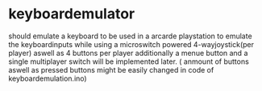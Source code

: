 ﻿# keyboardemulator

should emulate a keyboard to be used in a arcarde playstation to emulate the keyboardinputs while using a microswitch powered 4-wayjoystick(per player) aswell as 4 buttons per player additionally a menue button and a single multiplayer switch will be implemented later. ( anmount of buttons aswell as pressed buttons might be easily changed in code of keyboardemulation.ino)
